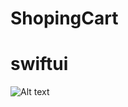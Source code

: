 # ShopingCart 
# swiftui
![Alt text]([(https://github.com/iostanay/ShopingCart/blob/main/Simulator%20Screen%20Shot%20-%20iPhone%2012%20-%202023-11-23%20at%2013.39.34.png)])
